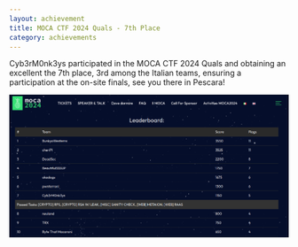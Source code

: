 ```yaml
---
layout: achievement
title: MOCA CTF 2024 Quals - 7th Place
category: achievements
---
```


Cyb3rM0nk3ys participated in the MOCA CTF 2024 Quals and obtaining an excellent the 7th place, 3rd among the Italian teams, ensuring a participation at the on-site finals, see you there in Pescara!

![Final Leaderboard](/assets/images/mocactf2024quals.png)